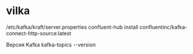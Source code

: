 # vilka
/etc/kafka/kraft/server.properties
confluent-hub install confluentinc/kafka-connect-http-source:latest

Версия Kafka 
kafka-topics --version
